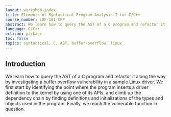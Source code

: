 ```yaml
---
layout: workshop-index
title: Elements of Syntactical Program Analysis I for C/C++
course_number: LDF-101-CPP
abstract: We learn how to query the AST of a C program and refactor it along the way by investigating a buffer overflow vulnerability in a sample Linux driver.
language: C/C++
octicon: package
toc: false
topics: syntactical, C, AST, buffer-overflow, linux
---
```


## Introduction

We learn how to query the AST of a C program and refactor it along the way by investigating a buffer overflow vulnerability in a sample Linux driver. We first start by identifying the point where the program inserts a driver definition to the kernel by using one of its APIs, and climb up the dependency chain by finding definitions and initializations of the types and objects used in the program. Finally, we reach the vulnerable function in question.

